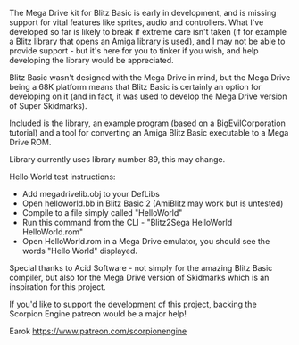 The Mega Drive kit for Blitz Basic is early in development, and is missing support for vital features like sprites, audio and controllers. What I've developed so far is likely to break if extreme care isn't taken (if for example a Blitz library that opens an Amiga library is used), and I may not be able to provide support - but it's here for you to tinker if you wish, and help developing the library would be appreciated.

Blitz Basic wasn't designed with the Mega Drive in mind, but the Mega Drive being a 68K platform means that Blitz Basic is certainly an option for developing on it (and in fact, it was used to develop the Mega Drive version of Super Skidmarks).

Included is the library, an example program (based on a BigEvilCorporation tutorial) and a tool for converting an Amiga Blitz Basic executable to a Mega Drive ROM.

Library currently uses library number 89, this may change.


Hello World test instructions:
- Add megadrivelib.obj to your DefLibs
- Open helloworld.bb in Blitz Basic 2 (AmiBlitz may work but is untested)
- Compile to a file simply called "HelloWorld"
- Run this command from the CLI - "Blitz2Sega HelloWorld HelloWorld.rom"
- Open HelloWorld.rom in a Mega Drive emulator, you should see the words "Hello World" displayed.


Special thanks to Acid Software - not simply for the amazing Blitz Basic compiler, but also for the Mega Drive version of Skidmarks which is an inspiration for this project.


If you'd like to support the development of this project, backing the Scorpion Engine patreon would be a major help!

Earok
https://www.patreon.com/scorpionengine
